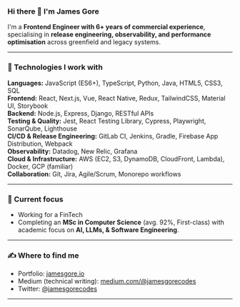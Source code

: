 ### Hi there 👋 I'm James Gore

I'm a **Frontend Engineer with 6+ years of commercial experience**, specialising in **release engineering, observability, and performance optimisation** across greenfield and legacy systems. 

---

### 🚀 Technologies I work with

**Languages:** JavaScript (ES6+), TypeScript, Python, Java, HTML5, CSS3, SQL  
**Frontend:** React, Next.js, Vue, React Native, Redux, TailwindCSS, Material UI, Storybook  
**Backend:** Node.js, Express, Django, RESTful APIs  
**Testing & Quality:** Jest, React Testing Library, Cypress, Playwright, SonarQube, Lighthouse  
**CI/CD & Release Engineering:** GitLab CI, Jenkins, Gradle, Firebase App Distribution, Webpack  
**Observability:** Datadog, New Relic, Grafana  
**Cloud & Infrastructure:** AWS (EC2, S3, DynamoDB, CloudFront, Lambda), Docker, GCP (familiar)  
**Collaboration:** Git, Jira, Agile/Scrum, Monorepo workflows  

---

### 📌 Current focus
- Working for a FinTech
- Completing an **MSc in Computer Science** (avg. 92%, First-class) with academic focus on **AI, LLMs, & Software Engineering**.  

---

### ✍️ Where to find me
- Portfolio: [jamesgore.io](https://jamesgore.io)  
- Medium (technical writing): [medium.com/@jamesgorecodes](https://medium.com/@jamesgorecodes)  
- Twitter: [@jamesgorecodes](https://twitter.com/jamesgorecodes)  

---
